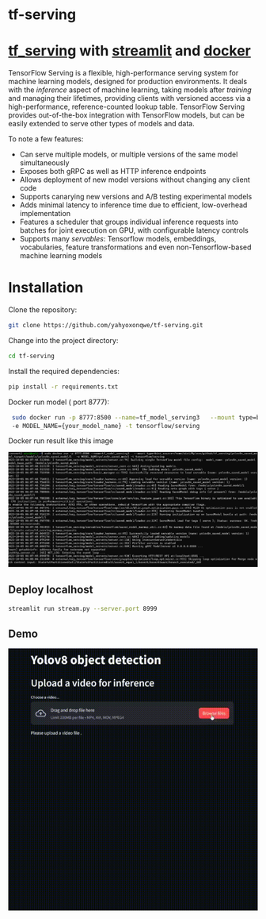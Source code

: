 # tf-serving
# [tf_serving](https://github.com/tensorflow/serving) with [streamlit](https://streamlit.io/) and [docker](https://www.docker.com/)
TensorFlow Serving is a flexible, high-performance serving system for
machine learning models, designed for production environments. It deals with
the *inference* aspect of machine learning, taking models after *training* and
managing their lifetimes, providing clients with versioned access via
a high-performance, reference-counted lookup table.
TensorFlow Serving provides out-of-the-box integration with TensorFlow models,
but can be easily extended to serve other types of models and data.

To note a few features:

-   Can serve multiple models, or multiple versions of the same model
    simultaneously
-   Exposes both gRPC as well as HTTP inference endpoints
-   Allows deployment of new model versions without changing any client code
-   Supports canarying new versions and A/B testing experimental models
-   Adds minimal latency to inference time due to efficient, low-overhead
    implementation
-   Features a scheduler that groups individual inference requests into batches
    for joint execution on GPU, with configurable latency controls
-   Supports many *servables*: Tensorflow models, embeddings, vocabularies,
    feature transformations and even non-Tensorflow-based machine learning
    models

# Installation
Clone the repository:
``` bash
git clone https://github.com/yahyoxonqwe/tf-serving.git
```
Change into the project directory:
``` bash
cd tf-serving
```
Install the required dependencies:
``` bash
pip install -r requirements.txt
```
Docker run model ( port 8777):
``` bash
 sudo docker run -p 8777:8500 --name=tf_model_serving3   --mount type=bind,source={your_model_path},target=/models/{your_model_name}/1
 -e MODEL_NAME={your_model_name} -t tensorflow/serving
```
Docker run result like this image 

![image](source/docker.png)
## Deploy localhost
``` bash
streamlit run stream.py --server.port 8999
```

## Demo

![video](source/tf-serving.gif)
